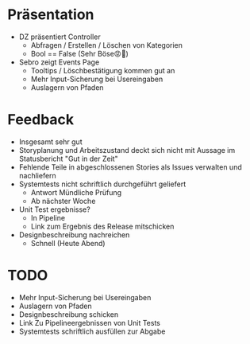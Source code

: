 # Präsentation
- DZ präsentiert Controller
	- Abfragen / Erstellen / Löschen von Kategorien
	- Bool == False (Sehr Böse😡🚨)
- Sebro zeigt Events Page
	- Tooltips / Löschbestätigung kommen gut an
	- Mehr Input-Sicherung bei Usereingaben
	- Auslagern von Pfaden

# Feedback
- Insgesamt sehr gut
- Storyplanung und Arbeitszustand deckt sich nicht mit Aussage im Statusbericht "Gut in der Zeit"
- Fehlende Teile in abgeschlossenen Stories als Issues verwalten und nachliefern
- Systemtests nicht schriftlich durchgeführt geliefert 
	- Antwort Mündliche Prüfung
	- Ab nächster Woche
- Unit Test ergebnisse?
	- In Pipeline
	- Link zum Ergebnis des Release mitschicken
- Designbeschreibung nachreichen
	- Schnell (Heute Abend)

# TODO
- Mehr Input-Sicherung bei Usereingaben
- Auslagern von Pfaden
- Designbeschreibung schicken
- Link Zu Pipelineergebnissen von Unit Tests
- Systemtests schriftlich ausfüllen zur Abgabe